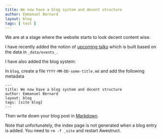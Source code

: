 ```yaml
---
title: We now have a blog system and decent structure
author: Emmanuel Bernard
layout: blog
tags: [ test ]
---
```

We are at a stage where the website starts to look decent content wise. 

I have recently added the notion of [upcoming talks](/community/events)
which is built based on the data in `_data/events_`.

I have also added the blog system:

In `blog`, create a file `YYYY-MM-DD-some-title.md` and add the following metadata

    ---
    title: We now have a blog system and decent structure
    author: Emmanuel Bernard
    layout: blog
    tags: [site blog]
    ---

Then write down your blog post in [Markdown](/md-sample.md).

Note that unfortunately, the index page is not generated when a blog entry is added.
You need to `rm -f _site` and restart Awestruct.